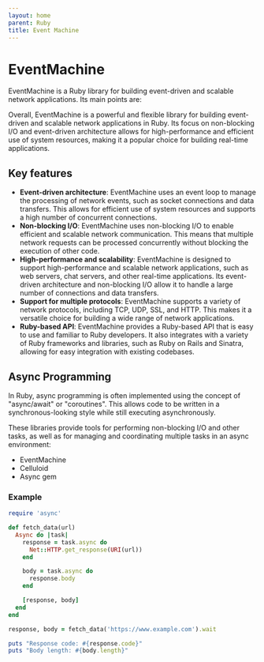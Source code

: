 ```yaml
---
layout: home
parent: Ruby
title: Event Machine
---
```


# EventMachine

EventMachine is a Ruby library for building event-driven and scalable network applications. Its main points are:

Overall, EventMachine is a powerful and flexible library for building event-driven and scalable network applications in Ruby. Its focus on non-blocking I/O and event-driven architecture allows for high-performance and efficient use of system resources, making it a popular choice for building real-time applications.

## Key features

- **Event-driven architecture**: EventMachine uses an event loop to manage the processing of network events, such as socket connections and data transfers. This allows for efficient use of system resources and supports a high number of concurrent connections.
- **Non-blocking I/O**: EventMachine uses non-blocking I/O to enable efficient and scalable network communication. This means that multiple network requests can be processed concurrently without blocking the execution of other code.
- **High-performance and scalability**: EventMachine is designed to support high-performance and scalable network applications, such as web servers, chat servers, and other real-time applications. Its event-driven architecture and non-blocking I/O allow it to handle a large number of connections and data transfers.
- **Support for multiple protocols**: EventMachine supports a variety of network protocols, including TCP, UDP, SSL, and HTTP. This makes it a versatile choice for building a wide range of network applications.
- **Ruby-based API**: EventMachine provides a Ruby-based API that is easy to use and familiar to Ruby developers. It also integrates with a variety of Ruby frameworks and libraries, such as Ruby on Rails and Sinatra, allowing for easy integration with existing codebases.

## Async Programming 

In Ruby, async programming is often implemented using the concept of "async/await" or "coroutines". This allows code to be written in a synchronous-looking style while still executing asynchronously.

These libraries provide tools for performing non-blocking I/O and other tasks, as well as for managing and coordinating multiple tasks in an async environment:

- EventMachine
- Celluloid
- Async gem

### Example

```ruby
require 'async'

def fetch_data(url)
  Async do |task|
    response = task.async do
      Net::HTTP.get_response(URI(url))
    end

    body = task.async do
      response.body
    end

    [response, body]
  end
end

response, body = fetch_data('https://www.example.com').wait

puts "Response code: #{response.code}"
puts "Body length: #{body.length}"
```

